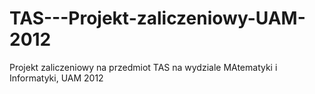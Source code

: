 TAS---Projekt-zaliczeniowy-UAM-2012
===================================

Projekt zaliczeniowy na przedmiot TAS na wydziale MAtematyki i Informatyki, UAM 2012